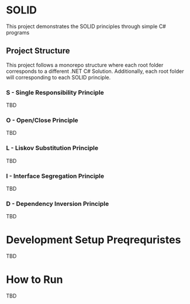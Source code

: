 # SOLID
This project demonstrates the SOLID principles through simple C# programs

## Project Structure
This project follows a monorepo structure where each root folder corresponds to a different .NET C# Solution. Additionally, each root folder will corresponding to each SOLID principle. 

### S - Single Responsibility Principle
TBD

### O - Open/Close Principle
TBD

### L - Liskov Substitution Principle
TBD

### I - Interface Segregation Principle
TBD

### D - Dependency Inversion Principle
TBD

# Development Setup Preqrequristes
TBD

# How to Run
TBD
